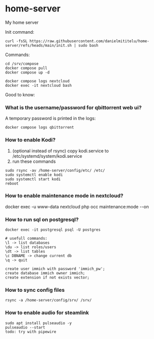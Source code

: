 # home-server
My home server

Init command:
```
curl -fsSL https://raw.githubusercontent.com/danielmititelu/home-server/refs/heads/main/init.sh | sudo bash
```

Commands:
```
cd /srv/compose
docker compose pull
docker compose up -d

docker compose logs nextcloud
docker exec -it nextcloud bash
```

Good to know:

### What is the username/password for qbittorrent web ui?

A temporary password is printed in the logs:
```
docker compose logs qbittorrent
```

### How to enable Kodi?

1. (optional instead of rsync) copy kodi.service to /etc/systemd/system/kodi.service
2. run these commands
```
sudo rsync -av /home-server/config/etc/ /etc/
sudo systemctl enable kodi
sudo systemctl start kodi
reboot
```
### How to enable maintenance mode in nextcloud?

docker exec -u www-data nextcloud php occ maintenance:mode --on

### How to run sql on postgresql?

```
docker exec -it postgresql psql -U postgres

# usefull commands:
\l -> list databases
\du -> list roles/users 
\dt -> list tables
\c DBNAME -> change current db
\q -> quit

create user immich with password 'immich_pw';
create database immich owner immich;
create extension if not exists vector;
```

### How to sync config files 

```
rsync -a /home-server/config/srv/ /srv/

```

### How to enable audio for steamlink
```
sudo apt install pulseaudio -y
pulseaudio --start
todo: try with pipewire
```